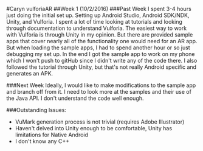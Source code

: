 #Caryn vulforiaAR
##Week 1 (10/2/2016)
###Past Week
I spent 3-4 hours just doing the initial set up. Setting up Android Studio, Android SDK/NDK, Unity, and Vulforia. I spent a lot of time looking at tutorials and looking through documentation to understand Vulforia. The easiest way to work with Vulforia is through Unity in my opinion. But there are provided sample apps that cover nearly all of the functionality one would need for an AR app. But when loading the sample apps, I had to spend another hour or so just debugging my set up. In the end I got the sample app to work on my phone which I won't push to gitHub since I didn't write any of the code there. I also followed the tutorial through Unity, but that's not really Android specific and generates an APK.

###Next Week 
Ideally, I would like to make modifications to the sample app and branch off from it. I need to look more at the samples and their use of the Java API. I don't understand the code well enough. 

###Outstanding Issues: 
- VuMark generation process is not trivial (requires Adobe Illustrator)
- Haven't delved into Unity enough to be comfortable, Unity has limitations for Native Android
- I don't know any C++
